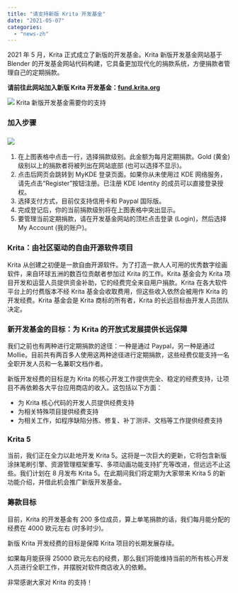 ```yaml
---
title: "请支持新版 Krita 开发基金"
date: "2021-05-07"
categories: 
  - "news-zh"
---
```


2021 年 5 月，Krita 正式成立了新版的开发基金。Krita 新版开发基金网站基于 Blender 的开发基金网站代码构建，它具备更加现代化的捐款系统，方便捐款者管理自己的定期捐款。

**请前往此网站加入新版 Krita 开发基金：[fund.krita.org](https://fund.krita.org)**

[![](/images/posts/2021/landing-page-banner.png)](https://fund.krita.org) Krita 新版开发基金需要你的支持

### 加入步骤

### [![](/images/posts/2021/krita_fund.png)](https://krita.org/wp-content/uploads/2021/05/krita_fund.png)

1. 在上图表格中点击一行，选择捐款级别。此金额为每月定期捐款。Gold (黄金) 级别以上的捐款者将被列出在网站底部 (也可以选择不显示)。
2. 点击后网页会跳转到 MyKDE 登录页面。如果你从未使用过 KDE 网络服务，请先点击“Register”按钮注册。已注册 KDE Identity 的成员可以直接登录授权。
3. 选择支付方式，目前仅支持信用卡和 Paypal 国际版。
4. 完成登记后，你的当前捐款级别将在上图表格中突出显示。
5. 要管理当前定期捐款，请在开发基金网站的顶栏点击登录 (Login)，然后选择 My Account (我的账户)。

### Krita：由社区驱动的自由开源软件项目

Krita 从创建之初便是一款自由开源软件。为了打造一款人人可用的优秀数字绘画软件，来自环球五洲的数百位贡献者参加过 Krita 的工作。Krita 基金会为 Krita 项目开发和运营人员提供资金补助，它的经费完全来自用户捐款。Krita 在各大软件平台上的付费版本不经 Krita 基金会收取费用，但这些收入依然会被用作 Krita 的开发经费。Krita 基金会是 Krita 商标的所有者，Krita 的长远目标由开发人员团队决定。

### 新开发基金的目标：为 Krita 的开放式发展提供长远保障

我们之前也有两种进行定期捐款的途径：一种是通过 Paypal，另一种是通过 Mollie。目前共有两百多人使用这两种途径进行定期捐款，这些经费仅能支持一名全职开发人员和一名兼职文档作者。

新版开发经费的目标是为 Krita 的核心开发工作提供完全、稳定的经费支持，让项目不再依赖各大平台应用商店的收入。这包括以下方面：

- 为 Krita 核心代码的开发人员提供经费支持
- 为相关特殊项目提供经费支持
- 为相关工作，如程序缺陷分拣、修复、补丁测评、文档等工作提供经费支持

### Krita 5

当前，我们正在全力以赴地开发 Krita 5。这将是一次巨大的更新，它将包含新版涂抹笔刷引擎、资源管理框架重写、多项动画功能支持扩充等改进，但远远不止这些。我们计划在 8 月发布 Krita 5。在此期间我们将定期为大家带来 Krita 5 的新功能介绍，并借此机会推广新版开发基金。

### 筹款目标

目前，Krita 的开发基金有 200 多位成员，算上单笔捐款的话，我们每月能分配的经费在 4000 欧元左右 (时多时少)。

新版 Krita 开发经费的目标是保障 Krita 项目的长期发展存续。

如果每月能获得 25000 欧元左右的经费，那么我们将能维持当前的所有核心开发人员进行全职工作，并摆脱对软件商店收入的依赖。

非常感谢大家对 Krita 的支持！
